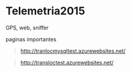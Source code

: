 # Telemetria2015
GPS, web, sniffer

paginas importantes
> http://tranlocmysqltest.azurewebsites.net/

> http://transloctest.azurewebsites.net/

